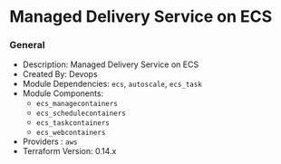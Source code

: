 # Managed Delivery Service on ECS

### General

* Description: Managed Delivery Service on ECS
* Created By: Devops
* Module Dependencies: `ecs`, `autoscale`, `ecs_task`
* Module Components:
  * `ecs_managecontainers`
  * `ecs_schedulecontainers`
  * `ecs_taskcontainers`
  * `ecs_webcontainers`
* Providers : `aws`
* Terraform Version: 0.14.x
